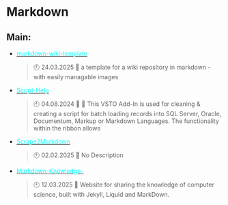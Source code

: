 # Markdown

## Main:
- [<span style="color:cyan">markdown-wiki-template</span>](https://github.com/Thamielis/markdown-wiki-template)
	> :clock10: 24.03.2025
	> :memo: a template for a wiki repository in markdown - with easily managable images
- [<span style="color:cyan">Script-Help</span>](https://github.com/Thamielis/Script-Help)
	> :clock10: 04.08.2024
	> :memo: :memo: This VSTO Add-In is used for cleaning & creating a script for batch loading records into SQL Server, Oracle, Documentum, Markup or Markdown Languages. The functionality within the ribbon allows
- [<span style="color:cyan">Scrape2Markdown</span>](https://github.com/In-Pro-Org/Scrape2Markdown)
	> :clock10: 02.02.2025
	> :memo: No Description
- [<span style="color:cyan">Markdown-Knowledge-</span>](https://github.com/In-Pro-Org/Markdown-Knowledge-)
	> :clock10: 12.03.2025
	> :memo: Website for sharing the knowledge of computer science, built with Jekyll, Liquid and MarkDown.

